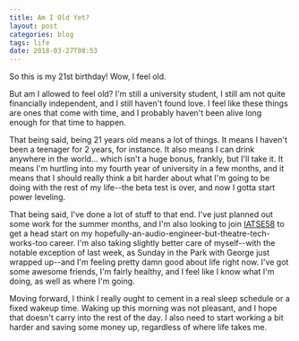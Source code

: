 ```yaml
---
title: Am I Old Yet?
layout: post
categories: blog
tags: life
date: 2018-03-27T08:53
---
```


So this is my 21st birthday! Wow, I feel old.

But am I allowed to feel old? I'm still a university student, I still am not quite financially independent, and I still haven't found love. I feel like these things are ones that come with time, and I probably haven't been alive long enough for that time to happen.

That being said, being 21 years old means a lot of things. It means I haven't been a teenager for 2 years, for instance. It also means I can drink anywhere in the world... which isn't a huge bonus, frankly, but I'll take it. It means I'm hurtling into my fourth year of university in a few months, and it means that I should really think a bit harder about what I'm going to be doing with the rest of my life--the beta test is over, and now I gotta start power leveling.

That being said, I've done a lot of stuff to that end. I've just planned out some work for the summer months, and I'm also looking to join [IATSE58](https://www.iatse58.org) to get a head start on my hopefully-an-audio-engineer-but-theatre-tech-works-too career. I'm also taking slightly better care of myself--with the notable exception of last week, as Sunday in the Park with George just wrapped up--and I'm feeling pretty damn good about life right now. I've got some awesome friends, I'm fairly healthy, and I feel like I know what I'm doing, as well as where I'm going.

Moving forward, I think I really ought to cement in a real sleep schedule or a fixed wakeup time. Waking up this morning was not pleasant, and I hope that doesn't carry into the rest of the day. I also need to start working a bit harder and saving some money up, regardless of where life takes me.

